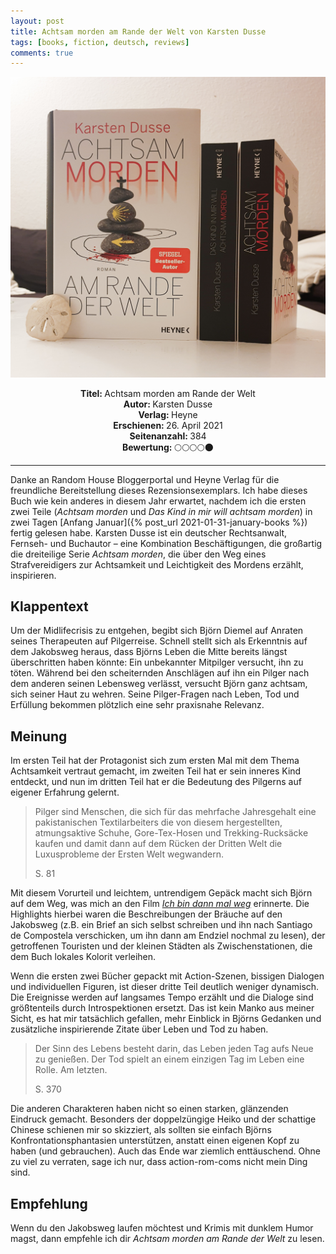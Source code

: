 ```yaml
---
layout: post
title: Achtsam morden am Rande der Welt von Karsten Dusse
tags: [books, fiction, deutsch, reviews]
comments: true
---
```


![cover](../assets/img/achtsammorden.jpg)

<div align="center"><strong>Titel: </strong>Achtsam morden am Rande der Welt</div>
<div align="center"><strong>Autor: </strong>Karsten Dusse</div>
<div align="center"><strong>Verlag: </strong>Heyne</div>
<div align="center"><strong>Erschienen: </strong>26. April 2021</div>
<div align="center"><strong>Seitenanzahl: </strong>384</div>
<div align="center"><strong>Bewertung: </strong> 🌕🌕🌕🌕🌑</div>

___

Danke an Random House Bloggerportal und Heyne Verlag für die freundliche Bereitstellung dieses Rezensionsexemplars. Ich habe dieses Buch wie kein anderes in diesem Jahr erwartet, nachdem ich die ersten zwei Teile (*Achtsam morden* und *Das Kind in mir will achtsam morden*) in zwei Tagen [Anfang Januar]({% post_url 2021-01-31-january-books %}) fertig gelesen habe. Karsten Dusse ist ein deutscher Rechtsanwalt, Fernseh- und Buchautor – eine Kombination Beschäftigungen, die großartig die dreiteilige Serie *Achtsam morden*, die über den Weg eines Strafvereidigers zur Achtsamkeit und Leichtigkeit des Mordens erzählt, inspirieren.

## Klappentext
Um der Midlifecrisis zu entgehen, begibt sich Björn Diemel auf Anraten seines Therapeuten auf Pilgerreise. Schnell stellt sich als Erkenntnis auf dem Jakobsweg heraus, dass Björns Leben die Mitte bereits längst überschritten haben könnte: Ein unbekannter Mitpilger versucht, ihn zu töten.
Während bei den scheiternden Anschlägen auf ihn ein Pilger nach dem anderen seinen Lebensweg verlässt, versucht Björn ganz achtsam, sich seiner Haut zu wehren. Seine Pilger-Fragen nach Leben, Tod und Erfüllung bekommen plötzlich eine sehr praxisnahe Relevanz.

## Meinung
Im ersten Teil hat der Protagonist sich zum ersten Mal mit dem Thema Achtsamkeit vertraut gemacht, im zweiten Teil hat er sein inneres Kind entdeckt, und nun im dritten Teil hat er die Bedeutung des Pilgerns auf eigener Erfahrung gelernt. 

> Pilger sind Menschen, die sich für das mehrfache Jahresgehalt eine pakistanischen Textilarbeiters die von diesem hergestellten, atmungsaktive Schuhe, Gore-Tex-Hosen und Trekking-Rucksäcke kaufen und damit dann auf dem Rücken der Dritten Welt die Luxusprobleme der Ersten Welt wegwandern. 
>
> S. 81

Mit diesem Vorurteil und leichtem, untrendigem Gepäck macht sich Björn auf dem Weg, was mich an den Film [*Ich bin dann mal weg*](https://www.youtube.com/watch?v=yaO5YuoRQjE) erinnerte. Die Highlights hierbei waren die Beschreibungen der Bräuche auf den Jakobsweg (z.B. ein Brief an sich selbst schreiben und ihn nach Santiago de Compostela verschicken, um ihn dann am Endziel nochmal zu lesen), der getroffenen Touristen und der kleinen Städten als Zwischenstationen, die dem Buch lokales Kolorit verleihen.

Wenn die ersten zwei Bücher gepackt mit Action-Szenen, bissigen Dialogen und individuellen Figuren, ist dieser dritte Teil deutlich weniger dynamisch. Die Ereignisse werden auf langsames Tempo erzählt und die Dialoge sind größtenteils durch Introspektionen ersetzt. Das ist kein Manko aus meiner Sicht, es hat mir tatsächlich gefallen, mehr Einblick in Björns Gedanken und zusätzliche inspirierende Zitate über Leben und Tod zu haben.

> Der Sinn des Lebens besteht darin, das Leben jeden Tag aufs Neue zu genießen. Der Tod spielt an einem einzigen Tag im Leben eine Rolle. Am letzten.
> 
> S. 370

Die anderen Charakteren haben nicht so einen starken, glänzenden Eindruck gemacht. Besonders der doppelzüngige Heiko und der schattige Chinese schienen mir so skizziert, als sollten sie einfach Björns Konfrontationsphantasien unterstützen, anstatt einen eigenen Kopf zu haben (und gebrauchen). Auch das Ende war ziemlich enttäuschend. Ohne zu viel zu verraten, sage ich nur, dass action-rom-coms nicht mein Ding sind.

## Empfehlung
Wenn du den Jakobsweg laufen möchtest und Krimis mit dunklem Humor magst, dann empfehle ich dir *Achtsam morden am Rande der Welt* zu lesen.

